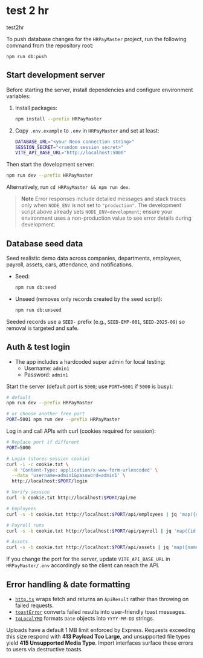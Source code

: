 # test 2 hr
test2hr

To push database changes for the `HRPayMaster` project, run the following command from the repository root:

```
npm run db:push
```

## Start development server

Before starting the server, install dependencies and configure environment variables:

1. Install packages:

   ```bash
   npm install --prefix HRPayMaster
   ```

2. Copy `.env.example` to `.env` in `HRPayMaster` and set at least:

   ```bash
   DATABASE_URL="<your Neon connection string>"
   SESSION_SECRET="<random session secret>"
   VITE_API_BASE_URL="http://localhost:5000"
   ```

Then start the development server:

```bash
npm run dev --prefix HRPayMaster
```

Alternatively, run `cd HRPayMaster && npm run dev`.

> **Note**
> Error responses include detailed messages and stack traces only when `NODE_ENV` is not set to `"production"`. The development script above already sets `NODE_ENV=development`; ensure your environment uses a non-production value to see error details during development.

## Database seed data

Seed realistic demo data across companies, departments, employees, payroll, assets, cars, attendance, and notifications.

- Seed:

  ```bash
  npm run db:seed
  ```

- Unseed (removes only records created by the seed script):

  ```bash
  npm run db:unseed
  ```

Seeded records use a `SEED-` prefix (e.g., `SEED-EMP-001`, `SEED-2025-09`) so removal is targeted and safe.

## Auth & test login

- The app includes a hardcoded super admin for local testing:
  - Username: `admin1`
  - Password: `admin1`

Start the server (default port is `5000`; use `PORT=5001` if `5000` is busy):

```bash
# default
npm run dev --prefix HRPayMaster

# or choose another free port
PORT=5001 npm run dev --prefix HRPayMaster
```

Log in and call APIs with curl (cookies required for session):

```bash
# Replace port if different
PORT=5000

# Login (stores session cookie)
curl -i -c cookie.txt \
  -H 'Content-Type: application/x-www-form-urlencoded' \
  --data 'username=admin1&password=admin1' \
  http://localhost:$PORT/login

# Verify session
curl -b cookie.txt http://localhost:$PORT/api/me

# Employees
curl -s -b cookie.txt http://localhost:$PORT/api/employees | jq 'map({code: .employeeCode, name: (.firstName+" "+(.lastName//"")), role: .role, dept: .department?.name})'

# Payroll runs
curl -s -b cookie.txt http://localhost:$PORT/api/payroll | jq 'map({id, period, grossAmount, netAmount, status})'

# Assets
curl -s -b cookie.txt http://localhost:$PORT/api/assets | jq 'map({name, status})'
```

If you change the port for the server, update `VITE_API_BASE_URL` in `HRPayMaster/.env` accordingly so the client can reach the API.

## Error handling & date formatting

- [`http.ts`](HRPayMaster/client/src/lib/http.ts) wraps fetch and returns an `ApiResult` rather than throwing on failed requests.
- [`toastError`](HRPayMaster/client/src/lib/toastError.ts) converts failed results into user-friendly toast messages.
- [`toLocalYMD`](HRPayMaster/client/src/lib/date.ts) formats `Date` objects into `YYYY-MM-DD` strings.

Uploads have a default 1 MB limit enforced by Express. Requests exceeding this size respond with **413 Payload Too Large**, and unsupported file types yield **415 Unsupported Media Type**. Import interfaces surface these errors to users via destructive toasts.
